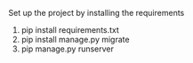 Set up the project by installing the requirements

1. pip install requirements.txt
2. pip install manage.py migrate
3. pip manage.py runserver

